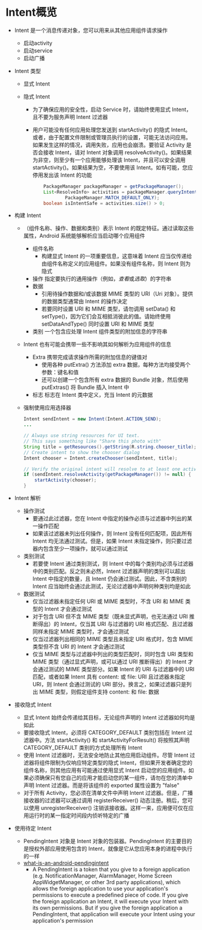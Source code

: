 # Intent概览

+ Intent 是一个消息传递对象，您可以用来从其他应用组件请求操作
  
  + 启动activity
  + 启动service
  + 启动广播
  
+ Intent 类型
  + 显式 Intent
  + 隐式 Intent 
    
    + 为了确保应用的安全性，启动 Service 时，请始终使用显式 Intent，且不要为服务声明 Intent 过滤器
      
    + 用户可能没有任何应用处理您发送到 startActivity() 的隐式 Intent。或者，由于配置文件限制或管理员执行的设置，可能无法访问应用。如果发生这样的情况，调用失败，应用也会崩溃。要验证 Activity 是否会接收 Intent，请对 Intent 对象调用 resolveActivity()。如果结果为非空，则至少有一个应用能够处理该 Intent，并且可以安全调用 startActivity()。如果结果为空，不要使用该 Intent。如有可能，您应停用发出该 Intent 的功能
    
      ```java
          PackageManager packageManager = getPackageManager();
          List<ResolveInfo> activities = packageManager.queryIntentActivities(intent,
                  PackageManager.MATCH_DEFAULT_ONLY);
          boolean isIntentSafe = activities.size() > 0;
      ```
  
+ 构建 Intent
  
  + （组件名称、操作、数据和类别）表示 Intent 的既定特征。通过读取这些属性，Android 系统能够解析应当启动哪个应用组件
    
    + 组件名称
      + 构建显式 Intent 的一项重要信息，这意味着 Intent 应当仅传递给由组件名称定义的应用组件。如果没有组件名称，则 Intent 则为隐式
    + 操作 指定要执行的通用操作（例如，*查看*或*选取*）的字符串
    + 数据
      + 引用待操作数据和/或该数据 MIME 类型的 URI（Uri 对象）。提供的数据类型通常由 Intent 的操作决定
      + 若要同时设置 URI 和 MIME 类型，请勿调用 setData() 和 setType()，因为它们会互相抵消彼此的值。请始终使用 setDataAndType() 同时设置 URI 和 MIME 类型
    + 类别 一个包含应处理 Intent 组件类型的附加信息的字符串
    
  + Intent 也有可能会携带一些不影响其如何解析为应用组件的信息
  
    + Extra 携带完成请求操作所需的附加信息的键值对
      + 使用各种 putExtra() 方法添加 extra 数据，每种方法均接受两个参数：键名和值
      + 还可以创建一个包含所有 extra 数据的 Bundle 对象，然后使用 putExtras() 将 Bundle 插入 Intent 中
    + 标志 标志在 Intent 类中定义，充当 Intent 的元数据
  
  + 强制使用应用选择器
  
    ```java
    Intent sendIntent = new Intent(Intent.ACTION_SEND);
    ...
    
    // Always use string resources for UI text.
    // This says something like "Share this photo with"
    String title = getResources().getString(R.string.chooser_title);
    // Create intent to show the chooser dialog
    Intent chooser = Intent.createChooser(sendIntent, title);
    
    // Verify the original intent will resolve to at least one activity
    if (sendIntent.resolveActivity(getPackageManager()) != null) {
        startActivity(chooser);
    }
    ```

+ Intent 解析
  + 操作测试
    + 要通过此过滤器，您在 Intent 中指定的操作必须与过滤器中列出的某一操作匹配
    + 如果该过滤器未列出任何操作，则 Intent 没有任何匹配项，因此所有 Intent 均无法通过测试。但是，如果 Intent 未指定操作，则只要过滤器内包含至少一项操作，就可以通过测试
  + 类别测试
    + 若要使 Intent 通过类别测试，则 Intent 中的每个类别均必须与过滤器中的类别匹配。反之则未必然，Intent 过滤器声明的类别可以超出 Intent 中指定的数量，且 Intent 仍会通过测试。因此，不含类别的 Intent 应当始终会通过此测试，无论过滤器中声明何种类别均是如此
  + 数据测试
    + 仅当过滤器未指定任何 URI 或 MIME 类型时，不含 URI 和 MIME 类型的 Intent 才会通过测试
    + 对于包含 URI 但不含 MIME 类型（既未显式声明，也无法通过 URI 推断得出）的 Intent，仅当其 URI 与过滤器的 URI 格式匹配、且过滤器同样未指定 MIME 类型时，才会通过测试
    + 仅当过滤器列出相同的 MIME 类型且未指定 URI 格式时，包含 MIME 类型但不含 URI 的 Intent 才会通过测试
    + 仅当 MIME 类型与过滤器中列出的类型匹配时，同时包含 URI 类型和 MIME 类型（通过显式声明，或可以通过 URI 推断得出）的 Intent 才会通过测试的 MIME 类型部分。如果 Intent 的 URI 与过滤器中的 URI 匹配，或者如果 Intent 具有 content: 或 file: URI 且过滤器未指定 URI，则 Intent 会通过测试的 URI 部分。换言之，如果过滤器只是列出 MIME 类型，则假定组件支持 content: 和 file: 数据

+ 接收隐式 Intent
  + 显式 Intent 始终会传递给其目标，无论组件声明的 Intent 过滤器如何均是如此
  + 要接收隐式 Intent，必须将 CATEGORY_DEFAULT 类别包括在 Intent 过滤器中。方法 startActivity() 和 startActivityForResult() 将按照其声明 CATEGORY_DEFAULT 类别的方式处理所有 Intent
  + 使用 Intent 过滤器时，无法安全地防止其他应用启动组件。尽管 Intent 过滤器将组件限制为仅响应特定类型的隐式 Intent，但如果开发者确定您的组件名称，则其他应用有可能通过使用显式 Intent 启动您的应用组件。如果必须确保只有您自己的应用才能启动您的某一组件，请勿在您的清单中声明 Intent 过滤器。而是将该组件的 exported 属性设置为 "false"
  + 对于所有 Activity，您必须在清单文件中声明 Intent 过滤器。但是，广播接收器的过滤器可以通过调用 registerReceiver() 动态注册。稍后，您可以使用 unregisterReceiver() 注销该接收器。这样一来，应用便可仅在应用运行时的某一指定时间段内侦听特定的广播

+ 使用待定 Intent
  + PendingIntent 对象是 Intent 对象的包装器。PendingIntent 的主要目的是授权外部应用使用包含的 Intent，就像是它从您应用本身的进程中执行的一样
  + [what-is-an-android-pendingintent](https://stackoverflow.com/questions/2808796/what-is-an-android-pendingintent)
    + A PendingIntent is a token that you give to a foreign application (e.g. NotificationManager, AlarmManager, Home Screen AppWidgetManager, or other 3rd party applications), which allows the foreign application to use your application's permissions to execute a predefined piece of code. If you give the foreign application an Intent, it will execute your Intent with its own permissions. But if you give the foreign application a PendingIntent, that application will execute your Intent using your application's permission